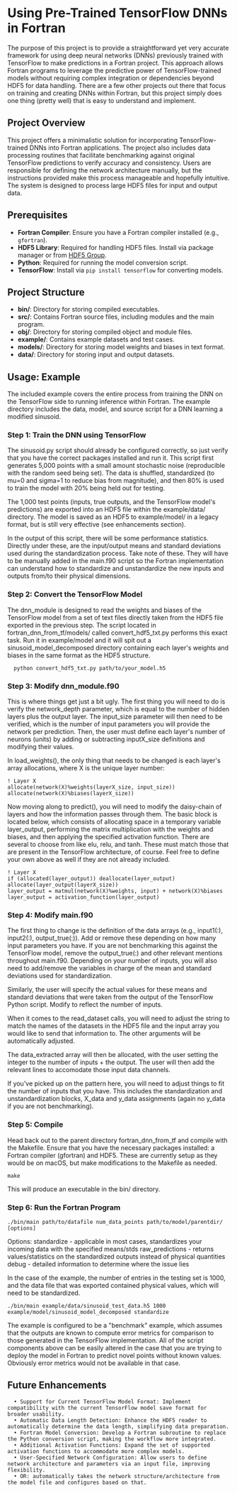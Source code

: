 # Using Pre-Trained TensorFlow DNNs in Fortran

The purpose of this project is to provide a straightforward yet very accurate framework for using deep neural networks (DNNs) previously trained with TensorFlow to make predictions in a Fortran project. This approach allows Fortran programs to leverage the predictive power of TensorFlow-trained models without requiring complex integration or dependencies beyond HDF5 for data handling. There are a few other projects out there that focus on training and creating DNNs within Fortran, but this project simply does one thing (pretty well) that is easy to understand and implement.

## Project Overview

This project offers a minimalistic solution for incorporating TensorFlow-trained DNNs into Fortran applications. The project also includes data processing routines that facilitate benchmarking against original TensorFlow predictions to verify accuracy and consistency. Users are responsible for defining the network architecture manually, but the instructions provided make this process manageable and hopefully intuitive. The system is designed to process large HDF5 files for input and output data.

## Prerequisites

- **Fortran Compiler**: Ensure you have a Fortran compiler installed (e.g., `gfortran`).
- **HDF5 Library**: Required for handling HDF5 files. Install via package manager or from [HDF5 Group](https://www.hdfgroup.org/downloads/hdf5/).
- **Python**: Required for running the model conversion script.
- **TensorFlow**: Install via `pip install tensorflow` for converting models.

## Project Structure

- **bin/**: Directory for storing compiled executables.
- **src/**: Contains Fortran source files, including modules and the main program.
- **obj/**: Directory for storing compiled object and module files.
- **example/**: Contains example datasets and test cases.
- **models/**: Directory for storing model weights and biases in text format.
- **data/**: Directory for storing input and output datasets.

## Usage: Example

The included example covers the entire process from training the DNN on the TensorFlow side to running inference within Fortran. The example directory includes the data, model, and source script for a DNN learning a modified sinusoid.

### Step 1: Train the DNN using TensorFlow

The sinusoid.py script should already be configured correctly, so just verify that you have the correct packages installed and run it. This script first generates 5,000 points with a small amount stochastic noise (reproducible with the random seed being set). The data is shuffled, standardized (to mu=0 and sigma=1 to reduce bias from magnitude), and then 80% is used to train the model with 20% being held out for testing. 

The 1,000 test points (inputs, true outputs, and the TensorFlow model's predictions) are exported into an HDF5 file within the example/data/ directory. The model is saved as an HDF5 to example/model/ in a legacy format, but is still very effective (see enhancements section).

In the output of this script, there will be some performance statistics. Directly under these, are the input/output means and standard deviations used during the standardization process. Take note of these. They will have to be manually added in the main.f90 script so the Fortran implementation can understand how to standardize and unstandardize the new inputs and outputs from/to their physical dimensions.

### Step 2: Convert the TensorFlow Model

The dnn_module is designed to read the weights and biases of the TensorFlow model from a set of text files directly taken from the HDF5 file exported in the previous step. The script located in fortran_dnn_from_tf/models/ called convert_hdf5_txt.py performs this exact task. Run it in example/model and it will spit out a sinusoid_model_decomposed directory containing each layer's weights and biases in the same format as the HDF5 structure.

      python convert_hdf5_txt.py path/to/your_model.h5

### Step 3: Modify dnn_module.f90

This is where things get just a bit ugly. The first thing you will need to do is verify the network_depth parameter, which is equal to the number of hidden layers plus the output layer. The input_size parameter will then need to be verified, which is the number of input parameters you will provide the network per prediction. Then, the user must define each layer's number of neurons (units) by adding or subtracting inputX_size definitions and modifying their values.

In load_weights(), the only thing that needs to be changed is each layer's array allocations, where X is the unique layer number:

    ! Layer X
    allocate(network(X)%weights(layerX_size, input_size))
    allocate(network(X)%biases(layerX_size))

Now moving along to predict(), you will need to modify the daisy-chain of layers and how the information passes through them. The basic block is located below, which consists of allocating space in a temporary variable layer_output, performing the matrix multiplication with the weights and biases, and then applying the specified activation function. There are several to choose from like elu, relu, and tanh. These must match those that are present in the TensorFlow architecture, of course. Feel free to define your own above as well if they are not already included.

    ! Layer X
    if (allocated(layer_output)) deallocate(layer_output)
    allocate(layer_output(layerX_size))
    layer_output = matmul(network(X)%weights, input) + network(X)%biases
    layer_output = activation_function(layer_output)

### Step 4: Modify main.f90

The first thing to change is the definition of the data arrays (e.g., input1(:), input2(:), output_true(:)). Add or remove these depending on how many input parameters you have. If you are not benchmarking this against the TensorFlow model, remove the output_true(:) and other relevant mentions throughout main.f90. Depending on your number of inputs, you will also need to add/remove the variables in charge of the mean and standard deviations used for standardization.

Similarly, the user will specify the actual values for these means and standard deviations that were taken from the output of the TensorFlow Python script. Modify to reflect the number of inputs.

When it comes to the read_dataset calls, you will need to adjust the string to match the names of the datasets in the HDF5 file and the input array you would like to send that information to. The other arguments will be automatically adjusted.

The data_extracted array will then be allocated, with the user setting the integer to the number of inputs + the output. The user will then add the relevant lines to accomodate those input data channels.

If you've picked up on the pattern here, you will need to adjust things to fit the number of inputs that you have. This includes the standardization and unstandardization blocks, X_data and y_data assignments (again no y_data if you are not benchmarking).

### Step 5: Compile

Head back out to the parent directory fortran_dnn_from_tf and compile with the Makefile. Ensure that you have the necessary packages installed: a Fortran compiler (gfortran) and HDF5. These are currently setup as they would be on macOS, but make modifications to the Makefile as needed.

    make

This will produce an executable in the bin/ directory.

### Step 6: Run the Fortran Program

    ./bin/main path/to/datafile num_data_points path/to/model/parentdir/ [options]

Options:
standardize - applicable in most cases, standardizes your incoming data with the specified means/stds
raw_predictions - returns values/statistics on the standardized outputs instead of physical quantities
debug - detailed information to determine where the issue lies

In the case of the example, the number of entries in the testing set is 1000, and the data file that was exported contained physical values, which will need to be standardized.

    ./bin/main example/data/sinusoid_test_data.h5 1000 example/model/sinusoid_model_decomposed standardize

The example is configured to be a "benchmark" example, which assumes that the outputs are known to compute error metrics for comparison to those generated in the TensorFlow implementation. All of the script components above can be easily altered in the case that you are trying to deploy the model in Fortran to predict novel points without known values. Obviously error metrics would not be available in that case.


## Future Enhancements

      •	Support for Current TensorFlow Model Format: Implement compatibility with the current TensorFlow model save format for broader usability.
      •	Automatic Data Length Detection: Enhance the HDF5 reader to automatically determine the data length, simplifying data preparation.
      •	Fortran Model Conversion: Develop a Fortran subroutine to replace the Python conversion script, making the workflow more integrated.
      •	Additional Activation Functions: Expand the set of supported activation functions to accommodate more complex models.
      •	User-Specified Network Configuration: Allow users to define network architecture and parameters via an input file, improving flexibility.
      •	OR: automatically takes the network structure/architecture from the model file and configures based on that.
